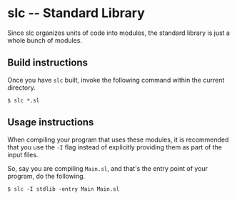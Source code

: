 # slc -- Standard Library

Since slc organizes units of code into modules,
the standard library is just a whole bunch of modules.

## Build instructions

Once you have `slc` built,
invoke the following command within the current directory.

```
$ slc *.sl
```

## Usage instructions

When compiling your program that uses these modules,
it is recommended that you use the `-I` flag instead of explicitly providing them as part of the input files.

So, say you are compiling `Main.sl`,
and that's the entry point of your program,
do the following.

```
$ slc -I stdlib -entry Main Main.sl
```
